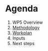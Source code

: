 # Agenda

1. WP5 Overview 
2. [Methodology](https://github.com/reTHINK-project/scenario-service-implementation/wiki/Methodology)
3. [Workplan](https://github.com/reTHINK-project/scenario-service-implementation/wiki/Workplan)
2. Inputs
3. Next steps


